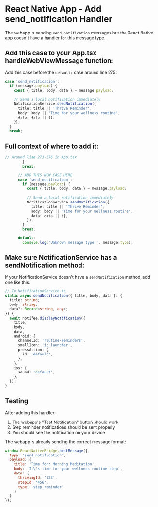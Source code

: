 # React Native App - Add send_notification Handler

The webapp is sending `send_notification` messages but the React Native app doesn't have a handler for this message type. 

## Add this case to your App.tsx handleWebViewMessage function:

Add this case before the `default:` case around line 275:

```typescript
case 'send_notification':
  if (message.payload) {
    const { title, body, data } = message.payload;
    
    // Send a local notification immediately
    NotificationService.sendNotification({
      title: title || 'Thrive Reminder',
      body: body || 'Time for your wellness routine',
      data: data || {},
    });
  }
  break;
```

## Full context of where to add it:

```typescript
// Around line 273-276 in App.tsx
        }
        break;

      // ADD THIS NEW CASE HERE
      case 'send_notification':
        if (message.payload) {
          const { title, body, data } = message.payload;
          
          // Send a local notification immediately
          NotificationService.sendNotification({
            title: title || 'Thrive Reminder',
            body: body || 'Time for your wellness routine',
            data: data || {},
          });
        }
        break;

      default:
        console.log('Unknown message type:', message.type);
```

## Make sure NotificationService has a sendNotification method:

If your NotificationService doesn't have a `sendNotification` method, add one like this:

```typescript
// In NotificationService.ts
static async sendNotification({ title, body, data }: {
  title: string;
  body: string;
  data?: Record<string, any>;
}) {
  await notifee.displayNotification({
    title,
    body,
    data,
    android: {
      channelId: 'routine-reminders',
      smallIcon: 'ic_launcher',
      pressAction: {
        id: 'default',
      },
    },
    ios: {
      sound: 'default',
    },
  });
}
```

## Testing

After adding this handler:
1. The webapp's "Test Notification" button should work
2. Step reminder notifications should be sent properly
3. You should see the notification on your device

The webapp is already sending the correct message format:
```javascript
window.ReactNativeBridge.postMessage({
  type: 'send_notification',
  payload: {
    title: 'Time for: Morning Meditation',
    body: 'It\'s time for your wellness routine step',
    data: {
      thrivingId: '123',
      stepId: '456',
      type: 'step_reminder'
    }
  }
});
```